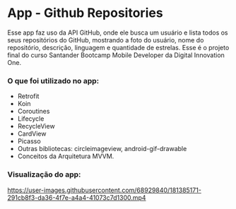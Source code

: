 # App - Github Repositories
 
 Esse app faz uso da API GitHub, onde ele busca um usuário e lista todos os seus repositórios do GitHub, mostrando a foto do usuário, nome do repositório, descrição, linguagem e quantidade de estrelas. Esse é o projeto final do curso Santander Bootcamp Mobile Developer da Digital Innovation One.
 
 ### O que foi utilizado no app:
 
  - Retrofit
  - Koin
  - Coroutines
  - Lifecycle
  - RecycleView
  - CardView
  - Picasso
  - Outras bibliotecas: circleimageview, android-gif-drawable
  - Conceitos da Arquitetura MVVM.
  
### Visualização do app:

https://user-images.githubusercontent.com/68929840/181385171-291cb8f3-da36-4f7e-a4a4-41073c7d1300.mp4
 
 

